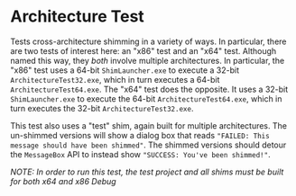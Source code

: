 # Architecture Test
Tests cross-architecture shimming in a variety of ways. In particular, there are two tests of interest here: an "x86" test and an "x64" test. Although named this way, they _both_ involve multiple architectures. In particular, the "x86" test uses a 64-bit `ShimLauncher.exe` to execute a 32-bit `ArchitectureTest32.exe`, which in turn executes a 64-bit `ArchitectureTest64.exe`. The "x64" test does the opposite. It uses a 32-bit `ShimLauncher.exe` to execute the 64-bit `ArchitectureTest64.exe`, which in turn executes the 32-bit `ArchitectureTest32.exe`.

This test also uses a "test" shim, again built for multiple architectures. The un-shimmed versions will show a dialog box that reads `"FAILED: This message should have been shimmed"`. The shimmed versions should detour the `MessageBox` API to instead show `"SUCCESS: You've been shimmed!"`.

_NOTE: In order to run this test, the test project and all shims must be built for both x64 and x86 Debug_
